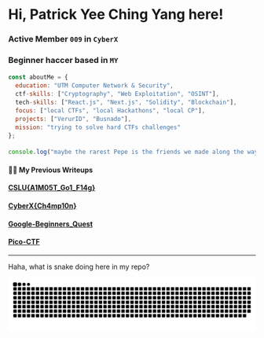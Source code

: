 # Hi, Patrick Yee Ching Yang here!
### Active Member `009` in `CyberX`

### Beginner haccer based in `MY`

```js
const aboutMe = {
  education: "UTM Computer Network & Security",
  ctf-skills: ["Cryptography", "Web Exploitation", "OSINT"],
  tech-skills: ["React.js", "Next.js", "Solidity", "Blockchain"],
  focus: ["local CTFs", "local Hackathons", "local CP"],
  projects: ["VerurID", "Busnado"],
  mission: "trying to solve hard CTFs challenges"
};

console.log("maybe the rarest Pepe is the friends we made along the way");
```

#### ✍🏻 My Previous Writeups

#### [CSLU{A1M05T_Go1_F14g}](https://bakayang.vercel.app/posts/cslu-2024)
#### [CyberX{Ch4mp10n}](https://bakayang.vercel.app/posts/cyberx2024)
#### [Google-Beginners_Quest](https://bakayang.vercel.app/posts/google-beginners_quest)
#### [Pico-CTF](https://github.com/Exberg/ctf-writeups/blob/main/pico-ctf/pico-ctf.md)

---

Haha, what is snake doing here in my repo?

![snake gif](https://github.com/Exberg/Exberg/blob/output/github-snake-dark.svg)
